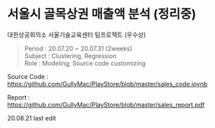 # 서울시 골목상권 매출액 분석 (정리중)

대한상공회의소 서울기술교육센터 팀프로젝트 (우수상)

> Period : 20.07.20 ~ 20.07.31 (2weeks)\
> Subject : Clustering, Regression\
> Role : Modeling, Source code customizing

Source Code : https://github.com/GullyMac/PlayStore/blob/master/sales_code.ipynb

Report : https://github.com/GullyMac/PlayStore/blob/master/sales_report.pdf

20.08.21 last edit
